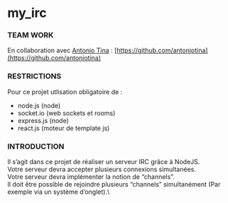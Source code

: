 # my_irc

### TEAM WORK
En collaboration avec [Antonio Tina](https://github.com/antoniotina) : [https://github.com/antoniotina](https://github.com/antoniotina)


### RESTRICTIONS
Pour ce projet utlisation obligatoire de :
* node.js (node)
* socket.io (web sockets et rooms)
* express.js (node)
* react.js (moteur de template js)


### INTRODUCTION
Il s’agit dans ce projet de réaliser un serveur IRC grâce à NodeJS.\
Votre serveur devra accepter plusieurs connexions simultanées.\
Votre serveur devra implémenter la notion de “channels”.\
Il doit être possible de rejoindre plusieurs “channels” simultanément (Par exemple via un système d’onglet).\


